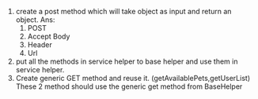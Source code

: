 1. create a post method which will take object as input and return an object.
   Ans:
    1. POST
    2. Accept Body
    3. Header
    4. Url
2. put all the methods in service helper to base helper and use them in service helper.
3. Create generic GET method and reuse it. (getAvailablePets,getUserList) These 2 method should use the generic get method from BaseHelper